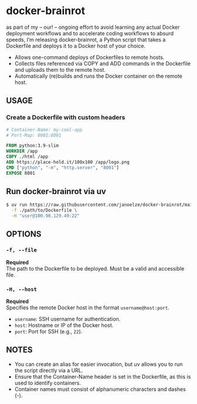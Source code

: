 docker-brainrot  
===============  

as part of my – our! – ongoing effort to avoid learning any actual Docker deployment workflows and to accelerate coding workflows to absurd speeds, I’m releasing docker-brainrot, a Python script that takes a Dockerfile and deploys it to a Docker host of your choice.

* Allows one-command deploys of Dockerfiles to remote hosts.
* Collects files referenced via COPY and ADD commands in the Dockerfile and uploads them to the remote host.
* Automatically (re)builds and runs the Docker container on the remote host.

## USAGE

### Create a Dockerfile with custom headers

```Dockerfile
# Container-Name: my-cool-app
# Port-Map: 8001:8001

FROM python:3.9-slim
WORKDIR /app
COPY ./html /app
ADD https://place-hold.it/100x100 /app/logo.png
CMD ["python", "-m", "http.server", "8001"]
EXPOSE 8001
```

## Run docker-brainrot via uv

```bash
$ uv run https://raw.githubusercontent.com/janoelze/docker-brainrot/main/d.py \
  -f ./path/to/Dockerfile \
  -H "user@100.98.129.49:22"
```

## OPTIONS

### `-f, --file`

**Required**  
The path to the Dockerfile to be deployed. Must be a valid and accessible file.

### `-H, --host`

**Required**  
Specifies the remote Docker host in the format `username@host:port`.

- `username`: SSH username for authentication.
- `host`: Hostname or IP of the Docker host.
- `port`: Port for SSH (e.g., `22`).

## NOTES

- You can create an alias for easier invocation, but uv allows you to run the script directly via a URL.
- Ensure that the Container-Name header is set in the Dockerfile, as this is used to identify containers.
- Container names must consist of alphanumeric characters and dashes (-).
